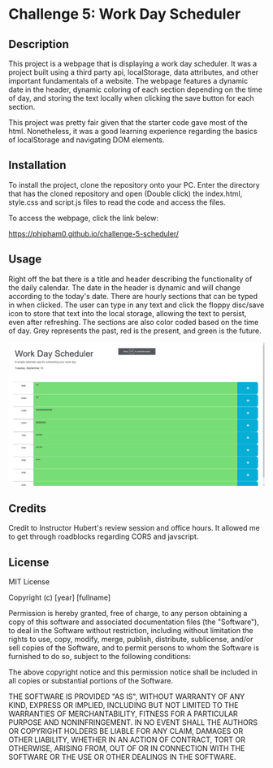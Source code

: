 # Challenge 5: Work Day Scheduler

## Description

This project is a webpage that is displaying a work day scheduler. It was a project built using a third party api, localStorage, data attributes, and other important fundamentals of a website.
The webpage features a dynamic date in the header, dynamic coloring of each section depending on the time of day, and storing the text locally when clicking the save button for each section.

This project was pretty fair given that the starter code gave most of the html. Nonetheless, it was a good learning experience regarding the basics of localStorage and navigating DOM elements.

## Installation

To install the project, clone the repository onto your PC.
Enter the directory that has the cloned repository and open (Double click) the index.html, style.css and script.js files to read the code and access the files.

To access the webpage, click the link below:

https://phipham0.github.io/challenge-5-scheduler/

## Usage

Right off the bat there is a title and header describing the functionality of the daily calendar. The date in the header is dynamic and will change according to the today's date. There are
hourly sections that can be typed in when clicked. The user can type in any text and click the floppy disc/save icon to store that text into the local storage, allowing the text to persist, 
even after refreshing. The sections are also color coded based on the time of day. Grey represents the past, red is the present, and green is the future.


![scheduler](./Assets/images/scheduler.png)

## Credits

Credit to Instructor Hubert's review session and office hours. It allowed me to get through roadblocks regarding CORS and javscript.

## License

MIT License

Copyright (c) [year] [fullname]

Permission is hereby granted, free of charge, to any person obtaining a copy
of this software and associated documentation files (the "Software"), to deal
in the Software without restriction, including without limitation the rights
to use, copy, modify, merge, publish, distribute, sublicense, and/or sell
copies of the Software, and to permit persons to whom the Software is
furnished to do so, subject to the following conditions:

The above copyright notice and this permission notice shall be included in all
copies or substantial portions of the Software.

THE SOFTWARE IS PROVIDED "AS IS", WITHOUT WARRANTY OF ANY KIND, EXPRESS OR
IMPLIED, INCLUDING BUT NOT LIMITED TO THE WARRANTIES OF MERCHANTABILITY,
FITNESS FOR A PARTICULAR PURPOSE AND NONINFRINGEMENT. IN NO EVENT SHALL THE
AUTHORS OR COPYRIGHT HOLDERS BE LIABLE FOR ANY CLAIM, DAMAGES OR OTHER
LIABILITY, WHETHER IN AN ACTION OF CONTRACT, TORT OR OTHERWISE, ARISING FROM,
OUT OF OR IN CONNECTION WITH THE SOFTWARE OR THE USE OR OTHER DEALINGS IN THE
SOFTWARE.
